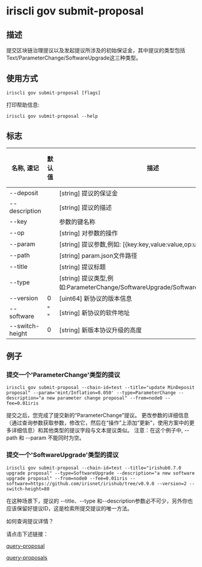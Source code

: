 # iriscli gov submit-proposal

## 描述

提交区块链治理提议以及发起提议所涉及的初始保证金，其中提议的类型包括Text/ParameterChange/SoftwareUpgrade这三种类型。

## 使用方式

```
iriscli gov submit-proposal [flags]
```
打印帮助信息:

```
iriscli gov submit-proposal --help
```
## 标志

| 名称, 速记        | 默认值                      | 描述                                                                                                                                                 | 是否必须  |
| ---------------- | -------------------------- | ---------------------------------------------------------------------------------------------------------------------------------------------------- | -------- |
| --deposit        |                            | [string] 提议的保证金                                                                                                                         |          |
| --description    |                            | [string] 提议的描述                                                                                                           | Yes      |
| --key            |                            | 参数的键名称                                                                                                                        |          |
| --op             |                            | [string] 对参数的操作                                                                                                             |          |
| --param          |                            | [string] 提议参数,例如: [{key:key,value:value,op:update}]                                                                                 |          |
| --path           |                            | [string] param.json文件路径                                                                                                                      |          |
| --title          |                            | [string] 提议标题                                                                                                                           | Yes      |
| --type           |                            | [string] 提议类型,例如:ParameterChange/SoftwareUpgrade/SoftwareHalt/TxTaxUsage                                                                            | Yes      |
| --version           |            0                | [uint64] 新协议的版本信息                                                                           |       |
| --software           |           " "                 | [string] 新协议的软件地址                                                                       |       |
| --switch-height           |       0                     | [string] 新版本协议升级的高度                                                     |       |

## 例子

### 提交一个'ParameterChange'类型的提议

```shell
iriscli gov submit-proposal --chain-id=test --title="update MinDeposit proposal" --param='mint/Inflation=0.050' --type=ParameterChange --description="a new parameter change proposal" --from=node0 --fee=0.01iris
```

提交之后，您完成了提交新的“ParameterChange”提议。
更改参数的详细信息（通过查询参数获取参数，修改它，然后在“操作”上添加“更新”，使用方案中的更多详细信息）和其他类型的提议字段与文本提议类似。
注意：在这个例子中, --path 和 --param 不能同时为空。

### 提交一个'SoftwareUpgrade'类型的提议

```shell
iriscli gov submit-proposal --chain-id=test --title="irishub0.7.0 upgrade proposal" --type=SoftwareUpgrade --description="a new software upgrade proposal" --from=node0 --fee=0.01iris --software=https://github.com/irisnet/irishub/tree/v0.9.0 --version=2 --switch-height=80
```

在这种场景下，提议的 --title、--type 和--description参数必不可少，另外你也应该保留好提议ID，这是检索所提交提议的唯一方法。


如何查询提议详情？

请点击下述链接：

[query-proposal](query-proposal.md)

[query-proposals](query-proposals.md)
